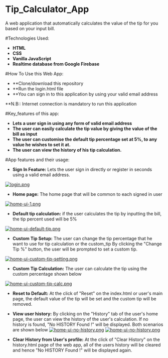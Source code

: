 # Tip_Calculator_App
A web application that automatically calculates the value of the tip for you based on your input bill.

#Technologies Used:
- **HTML**
- **CSS**
- **Vanilla JavaScript**
- **Realtime database from Google Firebase**

#How To Use this Web App:
- **Clone/download this repository
- **Run the login.html file
- **You can sign in to this application by using your valid email address

**N.B:: Internet connection is mandatory to run this application

#Key_features of this app:
- **Lets a user sign in using any form of valid email address**
- **The user can easily calculate the tip value by giving the value of the bill as input**
- **The user can customise the default tip percentage set at 5%, to any value he wishes to set it at.**
- **The user can view the history of his tip calculation.**

#App features and their usage:

- **Sign In Feature:** Lets the user sign in directly or register in seconds using a valid email address.

[![login.png](https://i.postimg.cc/dkNQdGV1/login.png)](https://postimg.cc/dkNQdGV1)

- **Home page:** The home page that will be common to each signed in user

[![home-ui-1.png](https://i.postimg.cc/Vdx6D9B0/home-ui-1.png)](https://postimg.cc/Vdx6D9B0)

- **Default tip calculation:** if the user calculates the tip by inputting the bill, the tip percent used will be 5%

[![home-ui-default-tip.png](https://i.postimg.cc/H8JYtjrt/home-ui-default-tip.png)](https://postimg.cc/H8JYtjrt)

- **Custom Tip Setup:** The user can change the tip percentage that he want to use for tip calculation or the custom_tip
By clicking the "Change Tip %" button, the user will be prompted to set a custom tip.

[![home-ui-custom-tip-setting.png](https://i.postimg.cc/z33GN2xR/home-ui-custom-tip-setting.png)](https://postimg.cc/z33GN2xR)

- **Custom Tip Calculation:** The user can calculate the tip using the custom percentage shown below

[![home-ui-custom-tip-calc.png](https://i.postimg.cc/Kk8vR0Fw/home-ui-custom-tip-calc.png)](https://postimg.cc/Kk8vR0Fw)

- **Reset to Default:** At the click of "Reset" on the index.html or user's main page, the default value of the tip will be set and the custom tip will be removed.

- **View user history:** By clicking on the "History" tab of the user's home page, the user can view the history of the user's
calculation. If no history is found, "No HISTORY Found !" will be displayed. Both scenarios are shown below
[![home-ui-no-history.png](https://i.postimg.cc/21n5Jq2c/home-ui-no-history.png)](https://postimg.cc/21n5Jq2c)
[![home-ui-no-history.png](https://i.postimg.cc/HJHLCpNp/home-ui-no-history.png)](https://postimg.cc/HJHLCpNp)

- **Clear History from User's profile:** At the click of "Clear History" on the history.html page of the web app, all of the users history will be cleared and hence "No HISTORY Found !" will be displayed again. 









